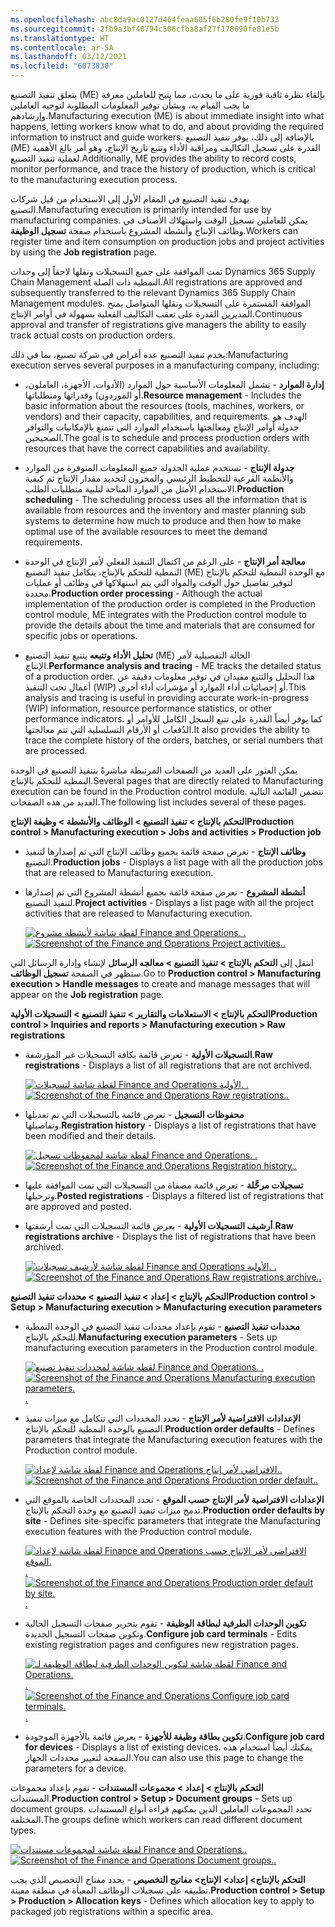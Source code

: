 ```yaml
---
ms.openlocfilehash: abc8da9ac0127d464feaa605f6b280fe9f10b733
ms.sourcegitcommit: 2fb9a3bf40794c506cfba8af27f178690fe81e5b
ms.translationtype: HT
ms.contentlocale: ar-SA
ms.lasthandoff: 03/12/2021
ms.locfileid: "6073830"
---
```

<span data-ttu-id="87a35-101">يتعلق تنفيذ التصنيع (ME) بإلقاء نظرة ثاقبة فورية على ما يحدث، مما يتيح للعاملين معرفة ما يجب القيام به، وبشأن توفير المعلومات المطلوبة لتوجيه العاملين وإرشادهم.</span><span class="sxs-lookup"><span data-stu-id="87a35-101">Manufacturing execution (ME) is about immediate insight into what happens, letting workers know what to do, and about providing the required information to instruct and guide workers.</span></span> <span data-ttu-id="87a35-102">بالإضافة إلى ذلك، يوفر تنفيذ التصنيع (ME) القدرة على تسجيل التكاليف ومراقبة الأداء وتتبع تاريخ الإنتاج، وهو أمر بالغ الأهمية لعملية تنفيذ التصنيع.</span><span class="sxs-lookup"><span data-stu-id="87a35-102">Additionally, ME provides the ability to record costs, monitor performance, and trace the history of production, which is critical to the manufacturing execution process.</span></span>

<span data-ttu-id="87a35-103">يهدف تنفيذ التصنيع في المقام الأول إلى الاستخدام من قبل شركات التصنيع.</span><span class="sxs-lookup"><span data-stu-id="87a35-103">Manufacturing execution is primarily intended for use by manufacturing companies.</span></span> <span data-ttu-id="87a35-104">يمكن للعاملين تسجيل الوقت واستهلاك الأصناف في وظائف الإنتاج وأنشطة المشروع باستخدام صفحة **تسجيل الوظيفة**.</span><span class="sxs-lookup"><span data-stu-id="87a35-104">Workers can register time and item consumption on production jobs and project activities by using the **Job registration** page.</span></span> 

<span data-ttu-id="87a35-105">تمت الموافقة على جميع التسجيلات ونقلها لاحقاً إلى وحدات Dynamics 365 Supply Chain Management النمطية ذات الصلة.</span><span class="sxs-lookup"><span data-stu-id="87a35-105">All registrations are approved and subsequently transferred to the relevant Dynamics 365 Supply Chain Management modules.</span></span> <span data-ttu-id="87a35-106">الموافقة المستمرة على التسجيلات ونقلها المتواصل يمنح المديرين القدرة على تعقب التكاليف الفعلية بسهولة في أوامر الإنتاج.</span><span class="sxs-lookup"><span data-stu-id="87a35-106">Continuous approval and transfer of registrations give managers the ability to easily track actual costs on production orders.</span></span>

<span data-ttu-id="87a35-107">يخدم تنفيذ التصنيع عدة أغراض في شركة تصنيع، بما في ذلك:</span><span class="sxs-lookup"><span data-stu-id="87a35-107">Manufacturing execution serves several purposes in a manufacturing company, including:</span></span>

-   <span data-ttu-id="87a35-108">**إدارة الموارد** - تشمل المعلومات الأساسية حول الموارد (الأدوات، الأجهزة، العاملون، أو الموردون) وقدراتها ومتطلباتها.</span><span class="sxs-lookup"><span data-stu-id="87a35-108">**Resource management** - Includes the basic information about the resources (tools, machines, workers, or vendors) and their capacity, capabilities, and requirements.</span></span> <span data-ttu-id="87a35-109">الهدف هو جدولة أوامر الإنتاج ومعالجتها باستخدام الموارد التي تتمتع بالإمكانيات والتوافر الصحيحين.</span><span class="sxs-lookup"><span data-stu-id="87a35-109">The goal is to schedule and process production orders with resources that have the correct capabilities and availability.</span></span>

-   <span data-ttu-id="87a35-110">**جدولة الإنتاج** - تستخدم عملية الجدولة جميع المعلومات المتوفرة من الموارد والأنظمة الفرعية للتخطيط الرئيسي والمخزون لتحديد مقدار الإنتاج ثم كيفية الاستخدام الأمثل من الموارد المتاحة لتلبية متطلبات الطلب.</span><span class="sxs-lookup"><span data-stu-id="87a35-110">**Production scheduling** - The scheduling process uses all the information that is available from resources and the inventory and master planning sub systems to determine how much to produce and then how to make optimal use of the available resources to meet the demand requirements.</span></span>

-   <span data-ttu-id="87a35-111">**معالجة أمر الإنتاج** - على الرغم من اكتمال التنفيذ الفعلي لأمر الإنتاج في الوحدة النمطية للتحكم بالإنتاج، يتكامل تنفيذ التصنيع (ME) مع الوحدة النمطية للتحكم بالإنتاج لتوفير تفاصيل حول الوقت والمواد التي يتم استهلاكها في وظائف أو عمليات محددة.</span><span class="sxs-lookup"><span data-stu-id="87a35-111">**Production order processing** - Although the actual implementation of the production order is completed in the Production control module, ME integrates with the Production control module to provide the details about the time and materials that are consumed for specific jobs or operations.</span></span>

-   <span data-ttu-id="87a35-112">**تحليل الأداء وتتبعه** يتتبع تنفيذ التصنيع (ME) الحالة التفصيلية لأمر الإنتاج.</span><span class="sxs-lookup"><span data-stu-id="87a35-112">**Performance analysis and tracing** - ME tracks the detailed status of a production order.</span></span> <span data-ttu-id="87a35-113">هذا التحليل والتتبع مفيدان في توفير معلومات دقيقة عن أعمال تحت التنفيذ (WIP) أو إحصائيات أداء الموارد أو مؤشرات أداء أخرى.</span><span class="sxs-lookup"><span data-stu-id="87a35-113">This analysis and tracing is useful in providing accurate work-in-progress (WIP) information, resource performance statistics, or other performance indicators.</span></span> <span data-ttu-id="87a35-114">كما يوفر أيضاً القدرة على تتبع السجل الكامل للأوامر أو الدُفعات أو الأرقام التسلسلية التي تتم معالجتها.</span><span class="sxs-lookup"><span data-stu-id="87a35-114">It also provides the ability to trace the complete history of the orders, batches, or serial numbers that are processed.</span></span>

<span data-ttu-id="87a35-115">يمكن العثور على العديد من الصفحات المرتبطة مباشرةً بتنفيذ التصنيع في الوحدة النمطية للتحكم بالإنتاج.</span><span class="sxs-lookup"><span data-stu-id="87a35-115">Several pages that are directly related to Manufacturing execution can be found in the Production control module.</span></span> <span data-ttu-id="87a35-116">تتضمن القائمة التالية العديد من هذه الصفحات.</span><span class="sxs-lookup"><span data-stu-id="87a35-116">The following list includes several of these pages.</span></span>

<span data-ttu-id="87a35-117">**التحكم بالإنتاج > تنفيذ التصنيع > الوظائف والأنشطة > وظيفة الإنتاج**</span><span class="sxs-lookup"><span data-stu-id="87a35-117">**Production control > Manufacturing execution > Jobs and activities > Production job**</span></span>

-   <span data-ttu-id="87a35-118">**وظائف الإنتاج** - تعرض صفحة قائمة بجميع وظائف الإنتاج التي تم إصدارها لتنفيذ التصنيع.</span><span class="sxs-lookup"><span data-stu-id="87a35-118">**Production jobs** - Displays a list page with all the production jobs that are released to Manufacturing execution.</span></span>

-   <span data-ttu-id="87a35-119">**أنشطة المشروع** - تعرض صفحة قائمة بجميع أنشطة المشروع التي تم إصدارها لتنفيذ التصنيع.</span><span class="sxs-lookup"><span data-stu-id="87a35-119">**Project activities** - Displays a list page with all the project activities that are released to Manufacturing execution.</span></span>

    <span data-ttu-id="87a35-120">[![لقطة شاشة لأنشطة مشروع Finance and Operations.](../media/project-activities.png) .](../media/project-activities.png#lightbox)</span><span class="sxs-lookup"><span data-stu-id="87a35-120">[![Screenshot of the Finance and Operations Project activities.](../media/project-activities.png).](../media/project-activities.png#lightbox)</span></span>

<span data-ttu-id="87a35-121">انتقل إلى **التحكم بالإنتاج > تنفيذ التصنيع > معالجه الرسائل** لإنشاء وإدارة الرسائل التي ستظهر في الصفحة **تسجيل الوظائف**.</span><span class="sxs-lookup"><span data-stu-id="87a35-121">Go to **Production control > Manufacturing execution > Handle messages** to create and manage messages that will appear on the **Job registration** page.</span></span>

<span data-ttu-id="87a35-122">**التحكم بالإنتاج > الاستعلامات والتقارير > تنفيذ التصنيع > التسجيلات الأولية**</span><span class="sxs-lookup"><span data-stu-id="87a35-122">**Production control > Inquiries and reports > Manufacturing execution > Raw registrations**</span></span>

-   <span data-ttu-id="87a35-123">**التسجيلات الأولية** - تعرض قائمة بكافة التسجيلات غير المؤرشفة.</span><span class="sxs-lookup"><span data-stu-id="87a35-123">**Raw registrations** - Displays a list of all registrations that are not archived.</span></span>

    <span data-ttu-id="87a35-124">[![لقطة شاشة لتسجيلات Finance and Operations الأولية.](../media/raw-registrations.png) .](../media/raw-registrations.png#lightbox)</span><span class="sxs-lookup"><span data-stu-id="87a35-124">[![Screenshot of the Finance and Operations Raw registrations.](../media/raw-registrations.png).](../media/raw-registrations.png#lightbox)</span></span>

-   <span data-ttu-id="87a35-125">**محفوظات التسجيل** - تعرض قائمة بالتسجيلات التي تم تعديلها وتفاصيلها.</span><span class="sxs-lookup"><span data-stu-id="87a35-125">**Registration history** - Displays a list of registrations that have been modified and their details.</span></span>

    <span data-ttu-id="87a35-126">[![لقطة شاشة لمحفوظات تسجيل Finance and Operations.](../media/registration-history.png) .](../media/registration-history.png#lightbox)</span><span class="sxs-lookup"><span data-stu-id="87a35-126">[![Screenshot of the Finance and Operations Registration history.](../media/registration-history.png).](../media/registration-history.png#lightbox)</span></span>

-   <span data-ttu-id="87a35-127">**تسجيلات مرحَّلة** - تعرض قائمة مصفاة من التسجيلات التي تمت الموافقة عليها وترحيلها.</span><span class="sxs-lookup"><span data-stu-id="87a35-127">**Posted registrations** - Displays a filtered list of registrations that are approved and posted.</span></span>

-   <span data-ttu-id="87a35-128">**أرشيف التسجيلات الأولية** - يعرض قائمة التسجيلات التي تمت أرشفتها.</span><span class="sxs-lookup"><span data-stu-id="87a35-128">**Raw registrations archive** - Displays the list of registrations that have been archived.</span></span>

    <span data-ttu-id="87a35-129">[![لقطة شاشة لأرشيف تسجيلات Finance and Operations الأولية.](../media/raw-registrations-archive.png) .](../media/raw-registrations-archive.png#lightbox)</span><span class="sxs-lookup"><span data-stu-id="87a35-129">[![Screenshot of the Finance and Operations Raw registrations archive.](../media/raw-registrations-archive.png).](../media/raw-registrations-archive.png#lightbox)</span></span>

<span data-ttu-id="87a35-130">**التحكم بالإنتاج > إعداد > تنفيذ التصنيع > محددات تنفيذ التصنيع**</span><span class="sxs-lookup"><span data-stu-id="87a35-130">**Production control > Setup > Manufacturing execution > Manufacturing execution parameters**</span></span>

-   <span data-ttu-id="87a35-131">**محددات تنفيذ التصنيع** - تقوم بإعداد محددات تنفيذ التصنيع في الوحدة النمطية للتحكم بالإنتاج.</span><span class="sxs-lookup"><span data-stu-id="87a35-131">**Manufacturing execution parameters** - Sets up manufacturing execution parameters in the Production control module.</span></span>

    <span data-ttu-id="87a35-132">[![لقطه شاشة لمحددات تنفيذ تصنيع Finance and Operations.](../media/manufacturing-execution-parameters.png) .](../media/manufacturing-execution-parameters.png#lightbox)</span><span class="sxs-lookup"><span data-stu-id="87a35-132">[![Screenshot of the Finance and Operations Manufacturing execution parameters.](../media/manufacturing-execution-parameters.png).](../media/manufacturing-execution-parameters.png#lightbox)</span></span>

-   <span data-ttu-id="87a35-133">**الإعدادات الافتراضية لأمر الإنتاج** - تحدد المحددات التي تتكامل مع ميزات تنفيذ التصنيع بالوحدة النمطية للتحكم بالإنتاج.</span><span class="sxs-lookup"><span data-stu-id="87a35-133">**Production order defaults** - Defines parameters that integrate the Manufacturing execution features with the Production control module.</span></span>

    <span data-ttu-id="87a35-134">[![لقطة شاشة لإعداد Finance and Operations الافتراضي لأمر إنتاج.](../media/prod-order-default.png).](../media/prod-order-default.png#lightbox)</span><span class="sxs-lookup"><span data-stu-id="87a35-134">[![Screenshot of the Finance and Operations Production order default.](../media/prod-order-default.png).](../media/prod-order-default.png#lightbox)</span></span>

-   <span data-ttu-id="87a35-135">**الإعدادات الافتراضية لأمر الإنتاج حسب الموقع** - تحدد المحددات الخاصة بالموقع التي تدمج ميزات تنفيذ التصنيع مع وحدة التحكم بالإنتاج.</span><span class="sxs-lookup"><span data-stu-id="87a35-135">**Production order defaults by site** - Defines site-specific parameters that integrate the Manufacturing execution features with the Production control module.</span></span>

    <span data-ttu-id="87a35-136">[![لقطة شاشة لإعداد Finance and Operations الافتراضي لأمر الإنتاج حسب الموقع.](../media/prod-order-default-by-site.png).](../media/prod-order-default-by-site.png#lightbox)</span><span class="sxs-lookup"><span data-stu-id="87a35-136">[![Screenshot of the Finance and Operations Production order default by site.](../media/prod-order-default-by-site.png).](../media/prod-order-default-by-site.png#lightbox)</span></span>

-   <span data-ttu-id="87a35-137">**تكوين الوحدات الطرفية لبطاقة الوظيفة** - تقوم بتحرير صفحات التسجيل الحالية وتكوين صفحات التسجيل الجديدة.</span><span class="sxs-lookup"><span data-stu-id="87a35-137">**Configure job card terminals** - Edits existing registration pages and configures new registration pages.</span></span>

    <span data-ttu-id="87a35-138">[![‎‏‎لقطة شاشة لتكوين الوحدات الطرفية لبطاقة الوظيفة لـ Finance and Operations.](../media/configure-job-card-terminal.png).](../media/configure-job-card-terminal.png#lightbox)</span><span class="sxs-lookup"><span data-stu-id="87a35-138">[![Screenshot of the Finance and Operations Configure job card terminals.](../media/configure-job-card-terminal.png).](../media/configure-job-card-terminal.png#lightbox)</span></span>

-   <span data-ttu-id="87a35-139">**تكوين بطاقة وظيفة للأجهزة** - يعرض قائمة بالأجهزة الموجودة.</span><span class="sxs-lookup"><span data-stu-id="87a35-139">**Configure job card for devices** - Displays a list of existing devices.</span></span> <span data-ttu-id="87a35-140">يمكنك أيضاً استخدام هذه الصفحة لتغيير محددات الجهاز.</span><span class="sxs-lookup"><span data-stu-id="87a35-140">You can also use this page to change the parameters for a device.</span></span>

<span data-ttu-id="87a35-141">**التحكم بالإنتاج > إعداد > مجموعات المستندات** - تقوم بإعداد مجموعات المستندات.</span><span class="sxs-lookup"><span data-stu-id="87a35-141">**Production control > Setup > Document groups** - Sets up document groups.</span></span>
<span data-ttu-id="87a35-142">تحدد المجموعات العاملين الذين يمكنهم قراءة أنواع المستندات المختلفة.</span><span class="sxs-lookup"><span data-stu-id="87a35-142">The groups define which workers can read different document types.</span></span>

<span data-ttu-id="87a35-143">[![لقطة شاشة لمجموعات مستندات Finance and Operations.](../media/document-groups.png).](../media/document-groups.png#lightbox)</span><span class="sxs-lookup"><span data-stu-id="87a35-143">[![Screenshot of the Finance and Operations Document groups.](../media/document-groups.png).](../media/document-groups.png#lightbox)</span></span>

<span data-ttu-id="87a35-144">**التحكم بالإنتاج> إعداد> الإنتاج> مفاتيح التخصيص** - يحدد مفتاح التخصيص الذي يجب تطبيقه على تسجيلات الوظائف المعبأة في منطقة معينة.</span><span class="sxs-lookup"><span data-stu-id="87a35-144">**Production control > Setup > Production > Allocation keys** - Defines which allocation key to apply to packaged job registrations within a specific area.</span></span>

